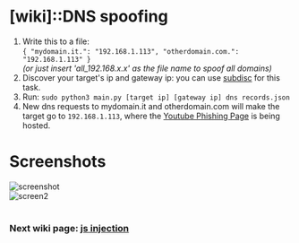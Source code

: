 # [wiki]::DNS spoofing
<ol>
  <li>Write this to a file:<br><code>{ "mydomain.it.": "192.168.1.113", "otherdomain.com.": "192.168.1.113" }</code></li>
  <i>(or just insert 'all_192.168.x.x' as the file name to spoof all domains)</i>
  <li>Discover your target's ip and gateway ip: you can use <a href="https://github.com/n0nexist/subdisc">subdisc</a> for this task.</li>
  <li>Run: <code>sudo python3 main.py [target ip] [gateway ip] dns records.json</code></li>
  <li>New dns requests to mydomain.it and otherdomain.com will make the target go to <code>192.168.1.113</code>,
    where the <a href="https://github.com/n0nexist/Youtube-Phishing-Page">Youtube Phishing Page</a> is being hosted.</li>
</ol>

# Screenshots
![screenshot](https://user-images.githubusercontent.com/111337838/226946833-8b4fb975-a062-4c31-a2d5-e6fcbb10e6cd.png)<br>
![screen2](https://user-images.githubusercontent.com/111337838/226946732-030af7ba-d669-4d48-8270-7fb38d50ea23.jpg)
 
#
<h3>Next wiki page: <a href="https://github.com/n0nexist/Trafficante/blob/main/wiki/js-injection.md">js injection</a></h3>
